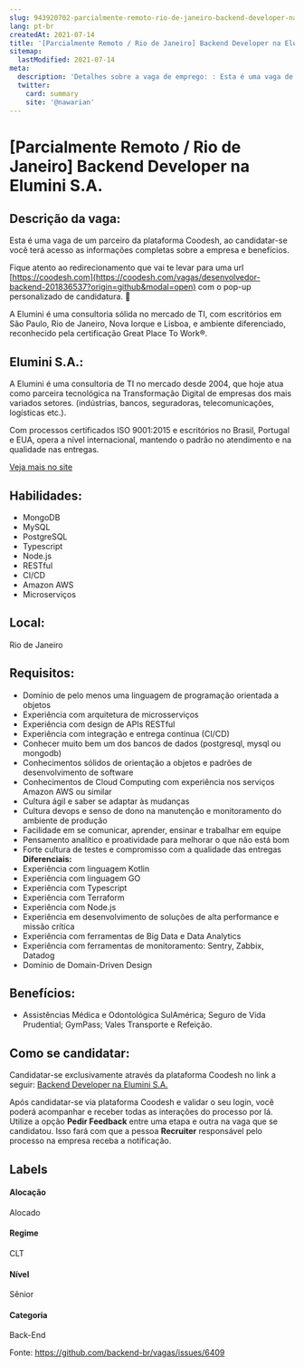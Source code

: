 ```yaml
---
slug: 943920702-parcialmente-remoto-rio-de-janeiro-backend-developer-na-elumini-sa
lang: pt-br
createdAt: 2021-07-14
title: '[Parcialmente Remoto / Rio de Janeiro] Backend Developer na Elumini S.A. - Vaga de Emprego'
sitemap:
  lastModified: 2021-07-14
meta:
  description: 'Detalhes sobre a vaga de emprego: : Esta é uma vaga de um parceiro da plataforma Coodesh, ao candidatar-se você terá acesso as informações completas sobre a empresa e benefícios.  Fique atento ao redirecionamento que vai te levar para uma url [https://coodesh.com](https://coodesh.com/vagas/desenvolvedor-backend-201836537?origin=github&modal=open) com o pop-up personalizado de candidatura. 👋 <p>A Elumini é uma consultoria sólida no mercado de TI, com escritórios em São Paulo, Rio de Janeiro, Nova Iorque e Lisboa, e ambiente diferenciado, reconhecido pela certificação Great Place To Work®.</p>'
  twitter:
    card: summary
    site: '@nawarian'
---
```


# [Parcialmente Remoto / Rio de Janeiro] Backend Developer na Elumini S.A.

## Descrição da vaga: 
Esta é uma vaga de um parceiro da plataforma Coodesh, ao candidatar-se você terá acesso as informações completas sobre a empresa e benefícios.


Fique atento ao redirecionamento que vai te levar para uma url [https://coodesh.com](https://coodesh.com/vagas/desenvolvedor-backend-201836537?origin=github&modal=open) com o pop-up personalizado de candidatura. 👋
<p>A Elumini é uma consultoria sólida no mercado de TI, com escritórios em São Paulo, Rio de Janeiro, Nova Iorque e Lisboa, e ambiente diferenciado, reconhecido pela certificação Great Place To Work®.</p>

## Elumini S.A.: 
 <p>A Elumini é uma consultoria de TI no mercado desde 2004, que hoje atua como parceira tecnológica na Transformação Digital de empresas dos mais variados setores. (indústrias, bancos, seguradoras, telecomunicações, logísticas etc.).</p>
<p>Com processos certificados ISO 9001:2015 e escritórios no Brasil, Portugal e EUA, opera a nível internacional, mantendo o padrão no atendimento e na qualidade nas entregas.</p><a href='https://coodesh.com/empresas/elumini-sa'>Veja mais no site</a>

 ## Habilidades: 
 - MongoDB 
- MySQL 
- PostgreSQL 
- Typescript 
- Node.js 
- RESTful 
- CI/CD 
- Amazon AWS 
- Microserviços
## Local: 
 Rio de Janeiro
## Requisitos: 
 - Domínio de pelo menos uma linguagem de programação orientada a objetos 
- Experiência com arquitetura de microsserviços 
- Experiência com design de APIs RESTful 
- Experiência com integração e entrega contínua (CI/CD) 
- Conhecer muito bem um dos bancos de dados (postgresql, mysql ou mongodb) 
- Conhecimentos sólidos de orientação a objetos e padrões de desenvolvimento de software 
- Conhecimentos de Cloud Computing com experiência nos serviços Amazon AWS ou similar 
- Cultura ágil e saber se adaptar às mudanças 
- Cultura devops e senso de dono na manutenção e monitoramento do ambiente de produção 
- Facilidade em se comunicar, aprender, ensinar e trabalhar em equipe 
- Pensamento analítico e proatividade para melhorar o que não está bom 
- Forte cultura de testes e compromisso com a qualidade das entregas
**Diferenciais:** 
 - Experiência com linguagem Kotlin 
- Experiência com linguagem GO 
- Experiência com Typescript 
- Experiência com Terraform 
- Experiência com Node.js 
- Experiência em desenvolvimento de soluções de alta performance e missão crítica 
- Experiência com ferramentas de Big Data e Data Analytics 
- Experiência com ferramentas de monitoramento: Sentry, Zabbix, Datadog 
- Domínio de Domain-Driven Design
## Benefícios: 
 - Assistências Médica e Odontológica SulAmérica; Seguro de Vida Prudential; GymPass; Vales Transporte e Refeição.
## Como se candidatar:
Candidatar-se exclusivamente através da plataforma Coodesh no link a seguir: [Backend Developer na Elumini S.A.](https://coodesh.com/vagas/desenvolvedor-backend-201836537?origin=github&modal=open)


Após candidatar-se via plataforma Coodesh e validar o seu login, você poderá acompanhar e receber todas as interações do processo por lá. Utilize a opção <b>Pedir Feedback</b> entre uma etapa e outra na vaga que se candidatou. Isso fará com que a pessoa <b>Recruiter</b> responsável pelo processo na empresa receba a notificação.
## Labels
#### Alocação
Alocado
#### Regime
CLT
#### Nível
Sênior
#### Categoria
Back-End

Fonte: https://github.com/backend-br/vagas/issues/6409